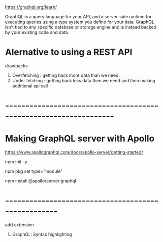 https://graphql.org/learn/

GraphQL is a query language for your API, and a server-side runtime for executing queries using a type system you define for your data. GraphQL isn't tied to any specific database or storage engine and is instead backed by your existing code and data.

# Alernative to using a REST API

drawbacks
1. Overfetching : getting back more data than we need.
2. Under fetching : getting back less data then we need and then making additional api call


# -----------------------------------------------------------------
# Making GraphQL server with Apollo
https://www.apollographql.com/docs/apollo-server/getting-started/

npm init -y

npm pkg set type="module"

npm install @apollo/server graphql

# ---------------------------------------------------
add extension
1. GraphQL: Syntax highlighting